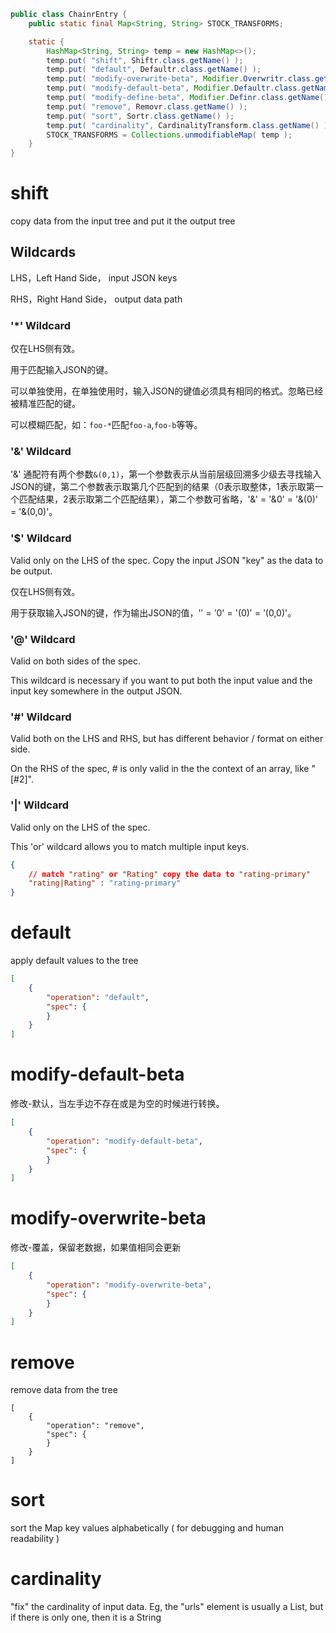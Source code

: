 ```java
public class ChainrEntry {
    public static final Map<String, String> STOCK_TRANSFORMS;

    static {
        HashMap<String, String> temp = new HashMap<>();
        temp.put( "shift", Shiftr.class.getName() );
        temp.put( "default", Defaultr.class.getName() );
        temp.put( "modify-overwrite-beta", Modifier.Overwritr.class.getName() );
        temp.put( "modify-default-beta", Modifier.Defaultr.class.getName() );
        temp.put( "modify-define-beta", Modifier.Definr.class.getName() );
        temp.put( "remove", Removr.class.getName() );
        temp.put( "sort", Sortr.class.getName() );
        temp.put( "cardinality", CardinalityTransform.class.getName() );
        STOCK_TRANSFORMS = Collections.unmodifiableMap( temp );
    }
}
```

# shift

copy data from the input tree and put it the output tree

## Wildcards

LHS，Left Hand Side， input JSON keys

RHS，Right Hand Side， output data path

### '\*' Wildcard

仅在LHS侧有效。

用于匹配输入JSON的键。

可以单独使用，在单独使用时，输入JSON的键值必须具有相同的格式。忽略已经被精准匹配的键。

可以模糊匹配，如：`foo-*`匹配`foo-a`,`foo-b`等等。

### '&' Wildcard

'&' 通配符有两个参数`&(0,1)`，第一个参数表示从当前层级回溯多少级去寻找输入JSON的键，第二个参数表示取第几个匹配到的结果（0表示取整体，1表示取第一个匹配结果，2表示取第二个匹配结果），第二个参数可省略，'&' = '&0' = '&(0)' = '&(0,0)'。

### '$' Wildcard

Valid only on the LHS of the spec. Copy the input JSON "key" as the data to be output.

仅在LHS侧有效。

用于获取输入JSON的键，作为输出JSON的值，'$' = '$0' = '$(0)' = '$(0,0)'。

### '@' Wildcard

Valid on both sides of the spec.

This wildcard is necessary if you want to put both the input value and the input key somewhere in the output JSON.

### '#' Wildcard

Valid both on the LHS and RHS, but has different behavior / format on either side.

On the RHS of the spec, # is only valid in the the context of an array, like "[#2]".

### '|' Wildcard

Valid only on the LHS of the spec.

This 'or' wildcard allows you to match multiple input keys.

```json
{
	// match "rating" or "Rating" copy the data to "rating-primary" 
	"rating|Rating" : "rating-primary"
}
```

# default

apply default values to the tree

```json
[
    {
        "operation": "default",
        "spec": {
        }
    }
]
```

# modify-default-beta

修改-默认，当左手边不存在或是为空的时候进行转换。

```json
[
    {
        "operation": "modify-default-beta",
        "spec": {
        }
    }
]
```

# modify-overwrite-beta

修改-覆盖，保留老数据，如果值相同会更新

```json
[
    {
        "operation": "modify-overwrite-beta",
        "spec": {
        }
    }
]
```

# remove

remove data from the tree

```
[
    {
        "operation": "remove",
        "spec": {
        }
    }
]
```

# sort

sort the Map key values alphabetically ( for debugging and human readability )

# cardinality

"fix" the cardinality of input data.  Eg, the "urls" element is usually a List, but if there is only one, then it is a String

